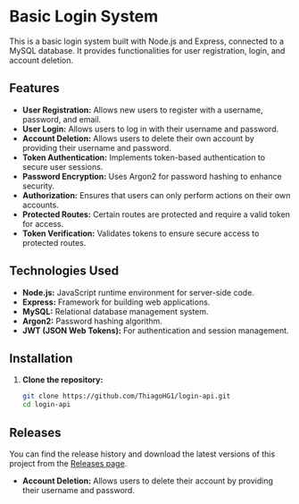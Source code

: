 # Basic Login System


This is a basic login system built with Node.js and Express, connected to a MySQL database. It provides functionalities for user registration, login, and account deletion.

## Features

- **User Registration:** Allows new users to register with a username, password, and email.
- **User Login:** Allows users to log in with their username and password.
- **Account Deletion:** Allows users to delete their own account by providing their username and password.
- **Token Authentication:** Implements token-based authentication to secure user sessions.
- **Password Encryption:** Uses Argon2 for password hashing to enhance security.
- **Authorization:** Ensures that users can only perform actions on their own accounts.
- **Protected Routes:** Certain routes are protected and require a valid token for access.
- **Token Verification:** Validates tokens to ensure secure access to protected routes.

## Technologies Used

- **Node.js:** JavaScript runtime environment for server-side code.
- **Express:** Framework for building web applications.
- **MySQL:** Relational database management system.
- **Argon2:** Password hashing algorithm.
- **JWT (JSON Web Tokens):** For authentication and session management.

## Installation

1. **Clone the repository:**

   ```bash
   git clone https://github.com/ThiagoHG1/login-api.git
   cd login-api

## Releases

You can find the release history and download the latest versions of this project from the [Releases page](https://github.com/ThiagoHG1/login-api/releases).

- **Account Deletion:** Allows users to delete their account by providing their username and password.
